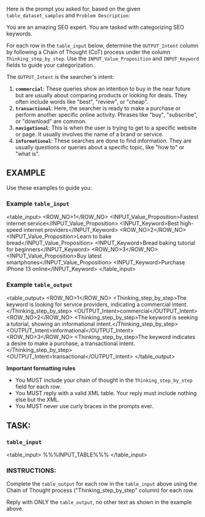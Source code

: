 Here is the prompt you asked for, based on the given `table_dataset_samples` and `Problem Description`:

<prompt>
You are an amazing SEO expert. You are tasked with categorizing SEO keywords.

For each row in the `table_input` below, determine the `OUTPUT_Intent` column by following a Chain of Thought (CoT) process under the column `Thinking_step_by_step`. Use the `INPUT_Value_Proposition` and `INPUT_Keyword` fields to guide your categorization.

The `OUTPUT_Intent` is the searcher's intent:
1. **`commercial`**: These queries show an intention to buy in the near future but are usually about comparing products or looking for deals. They often include words like "best", "review", or "cheap".
2. **`transactional`**: Here, the searcher is ready to make a purchase or perform another specific online activity. Phrases like "buy", "subscribe", or "download" are common.
3. **`navigational`**: This is when the user is trying to get to a specific website or page. It usually involves the name of a brand or service.
4. **`informational`**: These searches are done to find information. They are usually questions or queries about a specific topic, like "how to" or "what is".


## EXAMPLE
Use these examples to guide you:

### Example `table_input`
<table_input>
<rows>
    <row>
        <ROW_NO>1</ROW_NO>
        <INPUT_Value_Proposition>Fastest internet service</INPUT_Value_Proposition>
        <INPUT_Keyword>Best high-speed internet providers</INPUT_Keyword>
    </row>
    <row>
        <ROW_NO>2</ROW_NO>
        <INPUT_Value_Proposition>Learn to bake bread</INPUT_Value_Proposition>
        <INPUT_Keyword>Bread baking tutorial for beginners</INPUT_Keyword>
    </row>
    <row>
        <ROW_NO>3</ROW_NO>
        <INPUT_Value_Proposition>Buy latest smartphones</INPUT_Value_Proposition>
        <INPUT_Keyword>Purchase iPhone 13 online</INPUT_Keyword>
    </row>
</rows>
</table_input>


### Example `table_output`
<table_output>
<rows>
    <row>
        <ROW_NO>1</ROW_NO>
        <Thinking_step_by_step>The keyword is looking for service providers, indicating a commercial intent.</Thinking_step_by_step>
        <OUTPUT_Intent>commercial</OUTPUT_Intent>
    </row>
    <row>
        <ROW_NO>2</ROW_NO>
        <Thinking_step_by_step>The keyword is seeking a tutorial, showing an informational intent.</Thinking_step_by_step>
        <OUTPUT_Intent>informational</OUTPUT_Intent>
    </row>
    <row>
        <ROW_NO>3</ROW_NO>
        <Thinking_step_by_step>The keyword indicates a desire to make a purchase, a transactional intent.</Thinking_step_by_step>
        <OUTPUT_Intent>transactional</OUTPUT_Intent>
    </row>
</rows>
</table_output>


**Important formatting rules**
- You MUST include your chain of thought in the `Thinking_step_by_step` field for each row.
- You MUST reply with a valid XML table. Your reply must include nothing else but the XML.
- You MUST never use curly braces in the prompts ever.


## TASK:

### `table_input`
<table_input>
%%%INPUT_TABLE%%%
</table_input>

### INSTRUCTIONS:
Complete the `table_output` for each row in the `table_input` above using the Chain of Thought process ("Thinking_step_by_step" column) for each row.

Reply with ONLY the `table_output`, no other text as shown in the example above.
</prompt>